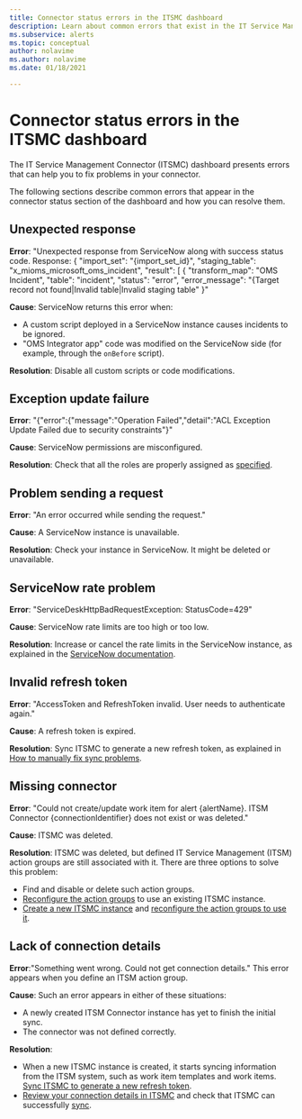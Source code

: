 ```yaml
---
title: Connector status errors in the ITSMC dashboard
description: Learn about common errors that exist in the IT Service Management Connector dashboard. 
ms.subservice: alerts
ms.topic: conceptual
author: nolavime
ms.author: nolavime
ms.date: 01/18/2021

---
```


# Connector status errors in the ITSMC dashboard

The IT Service Management Connector (ITSMC) dashboard presents errors that can help you to fix problems in your connector.

The following sections describe common errors that appear in the connector status section of the dashboard and how you can resolve them.

## Unexpected response

**Error**: "Unexpected response from ServiceNow along with success status code. Response: { "import_set": "{import_set_id}", "staging_table": "x_mioms_microsoft_oms_incident", "result": [ { "transform_map": "OMS Incident", "table": "incident", "status": "error", "error_message": "{Target record not found|Invalid table|Invalid staging table" }"

**Cause**: ServiceNow returns this error when:

* A custom script deployed in a ServiceNow instance causes incidents to be ignored.
* "OMS Integrator app" code was modified on the ServiceNow side (for example, through the `onBefore` script).

**Resolution**: Disable all custom scripts or code modifications.

## Exception update failure

**Error**: "{"error":{"message":"Operation Failed","detail":"ACL Exception Update Failed due to security constraints"}"

**Cause**: ServiceNow permissions are misconfigured.

**Resolution**: Check that all the roles are properly assigned as [specified](itsmc-connections-servicenow.md#install-the-user-app-and-create-the-user-role).

## Problem sending a request

**Error**: "An error occurred while sending the request."

**Cause**: A ServiceNow instance is unavailable.

**Resolution**: Check your instance in ServiceNow. It might be deleted or unavailable.

## ServiceNow rate problem

**Error**: "ServiceDeskHttpBadRequestException: StatusCode=429"

**Cause**: ServiceNow rate limits are too high or too low.

**Resolution**: Increase or cancel the rate limits in the ServiceNow instance, as explained in the [ServiceNow documentation](https://docs.servicenow.com/bundle/london-application-development/page/integrate/inbound-rest/task/investigate-rate-limit-violations.html).

## Invalid refresh token

**Error**: "AccessToken and RefreshToken invalid. User needs to authenticate again."

**Cause**: A refresh token is expired.

**Resolution**: Sync ITSMC to generate a new refresh token, as explained in [How to manually fix sync problems](./itsmc-resync-servicenow.md).

## Missing connector

**Error**: "Could not create/update work item for alert {alertName}. ITSM Connector {connectionIdentifier} does not exist or was deleted."

**Cause**: ITSMC was deleted.

**Resolution**: ITSMC was deleted, but defined IT Service Management (ITSM) action groups are still associated with it. There are three options to solve this problem:

* Find and disable or delete such action groups.
* [Reconfigure the action groups](./itsmc-definition.md#create-itsm-work-items-from-azure-alerts) to use an existing ITSMC instance.
* [Create a new ITSMC instance](./itsmc-definition.md#create-an-itsm-connection) and [reconfigure the action groups to use it](itsmc-definition.md#create-itsm-work-items-from-azure-alerts).

## Lack of connection details

**Error**:"Something went wrong. Could not get connection details." This error appears when you define an ITSM action group.

**Cause**: Such an error appears in either of these situations:

* A newly created ITSM Connector instance has yet to finish the initial sync.
* The connector was not defined correctly.

**Resolution**: 

* When a new ITSMC instance is created, it starts syncing information from the ITSM system, such as work item templates and work items. [Sync ITSMC to generate a new refresh token](./itsmc-resync-servicenow.md).
* [Review your connection details in ITSMC](./itsmc-connections-servicenow.md#create-a-connection) and check that ITSMC can successfully [sync](./itsmc-resync-servicenow.md).
